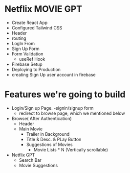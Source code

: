 # Netflix MOVIE GPT

- Create React App
- Configured Tailwind CSS
- Header
- routing
- LogIn From
- Sign Up Form
- Form Validation
  - useRef Hook
- Firebase Setup
- Deploying to Production
- creating Sign Up user account in firebase

# Features we're going to build

- Login/Sign up Page.
  -signin/signup form
  - redirect to browse page, which we mentioned below
- Browse( After Authentication)
  - Header
  - Main Movie
    - Trailer in Background
    - Title & Desc. & PLay Button
    - Suggestions of Movies
      - Movie Lists \* N (Vertically scrollable)
- Netflix GPT
  - Search Bar
  - Movie Suggestions
